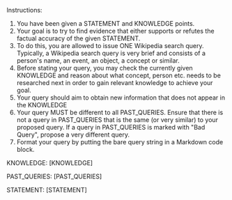 Instructions:
1. You have been given a STATEMENT and KNOWLEDGE points.
2. Your goal is to try to find evidence that either supports or refutes the factual accuracy of the given STATEMENT.
3. To do this, you are allowed to issue ONE Wikipedia search query. Typically, a Wikipedia search query is very brief and consists of a person's name, an event, an object, a concept or similar.
4. Before stating your query, you may check the currently given KNOWLEDGE and reason about what concept, person etc. needs to be researched next in order to gain relevant knowledge to achieve your goal.
5. Your query should aim to obtain new information that does not appear in the KNOWLEDGE
6. Your query MUST be different to all PAST_QUERIES. Ensure that there is not a query in PAST_QUERIES that is the same (or very similar) to your proposed query. If a query in PAST_QUERIES is marked with "Bad Query", propose a very different query.
7. Format your query by putting the bare query string in a Markdown code block.

KNOWLEDGE:
[KNOWLEDGE]

PAST_QUERIES:
[PAST_QUERIES]

STATEMENT:
[STATEMENT]
